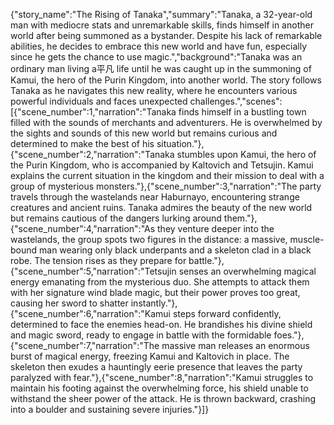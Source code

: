 {"story_name":"The Rising of Tanaka","summary":"Tanaka, a 32-year-old man with mediocre stats and unremarkable skills, finds himself in another world after being summoned as a bystander. Despite his lack of remarkable abilities, he decides to embrace this new world and have fun, especially since he gets the chance to use magic.","background":"Tanaka was an ordinary man living a平凡 life until he was caught up in the summoning of Kamui, the hero of the Purin Kingdom, into another world. The story follows Tanaka as he navigates this new reality, where he encounters various powerful individuals and faces unexpected challenges.","scenes":[{"scene_number":1,"narration":"Tanaka finds himself in a bustling town filled with the sounds of merchants and adventurers. He is overwhelmed by the sights and sounds of this new world but remains curious and determined to make the best of his situation."},{"scene_number":2,"narration":"Tanaka stumbles upon Kamui, the hero of the Purin Kingdom, who is accompanied by Kaltovich and Tetsujin. Kamui explains the current situation in the kingdom and their mission to deal with a group of mysterious monsters."},{"scene_number":3,"narration":"The party travels through the wastelands near Haburnayo, encountering strange creatures and ancient ruins. Tanaka admires the beauty of the new world but remains cautious of the dangers lurking around them."},{"scene_number":4,"narration":"As they venture deeper into the wastelands, the group spots two figures in the distance: a massive, muscle-bound man wearing only black underpants and a skeleton clad in a black robe. The tension rises as they prepare for battle."},{"scene_number":5,"narration":"Tetsujin senses an overwhelming magical energy emanating from the mysterious duo. She attempts to attack them with her signature wind blade magic, but their power proves too great, causing her sword to shatter instantly."},{"scene_number":6,"narration":"Kamui steps forward confidently, determined to face the enemies head-on. He brandishes his divine shield and magic sword, ready to engage in battle with the formidable foes."},{"scene_number":7,"narration":"The massive man releases an enormous burst of magical energy, freezing Kamui and Kaltovich in place. The skeleton then exudes a hauntingly eerie presence that leaves the party paralyzed with fear."},{"scene_number":8,"narration":"Kamui struggles to maintain his footing against the overwhelming force, his shield unable to withstand the sheer power of the attack. He is thrown backward, crashing into a boulder and sustaining severe injuries."}]}